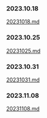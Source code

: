 ### 2023.10.18
[20231018.md](./20231018.md) 

### 2023.10.25
[20231025.md](./20231025.md) 

### 2023.10.31
[20231031.md](./20231031.md) 

### 2023.11.08
[20231108.md](./20231108.md) 
